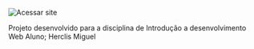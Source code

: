 ![Acessar site](https://rickandmortyapi.com/api/character/avatar/1.jpeg)

Projeto desenvolvido para a disciplina de Introdução a desenvolvimento Web
Aluno; Herclis Miguel
